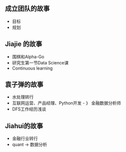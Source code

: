 ## 成立团队的故事

- 目标
- 规划

## Jiajie 的故事

- 围棋和Alpha-Go
- 研究生第一节Data Science课
- Continuous learning

## 袁子弹的故事

- 水处理转行
- 互联网运营、产品经理、Python开发 - 》 金融数据分析师
- DFS工作经历浅谈

## Jiahui的故事

- 金融行业转行
- quant → 数据分析
